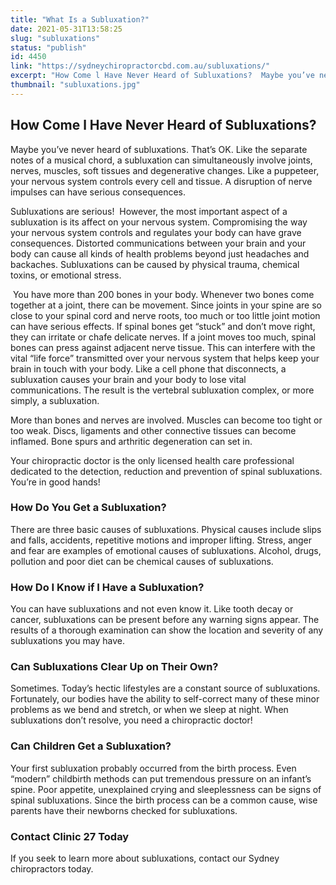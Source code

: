 ```yaml
---
title: "What Is a Subluxation?"
date: 2021-05-31T13:58:25
slug: "subluxations"
status: "publish"
id: 4450
link: "https://sydneychiropractorcbd.com.au/subluxations/"
excerpt: "How Come l Have Never Heard of Subluxations?  Maybe you’ve never heard of subluxations. That’s OK. Like the separate notes of a musical chord, a subluxation can simultaneously involve joints, nerves, muscles, soft tissues and degenerative changes. Like a puppeteer, your nervous system controls every cell and tissue. A disruption of nerve impulses can have serious consequences. Subluxations […]"
thumbnail: "subluxations.jpg"
---
```


## How Come l Have Never Heard of Subluxations? 

Maybe you’ve never heard of subluxations. That’s OK. Like the separate notes of a musical chord, a subluxation can simultaneously involve joints, nerves, muscles, soft tissues and degenerative changes. Like a puppeteer, your nervous system controls every cell and tissue. A disruption of nerve impulses can have serious consequences.

Subluxations are serious!  However, the most important aspect of a subluxation is its affect on your nervous system. Compromising the way your nervous system controls and regulates your body can have grave consequences. Distorted communications between your brain and your body can cause all kinds of health problems beyond just headaches and backaches. Subluxations can be caused by physical trauma, chemical toxins, or emotional stress. 

 You have more than 200 bones in your body. Whenever two bones come together at a joint, there can be movement. Since joints in your spine are so close to your spinal cord and nerve roots, too much or too little joint motion can have serious effects. If spinal bones get “stuck” and don’t move right, they can irritate or chafe delicate nerves. If a joint moves too much, spinal bones can press against adjacent nerve tissue. This can interfere with the vital “life force” transmitted over your nervous system that helps keep your brain in touch with your body. Like a cell phone that disconnects, a subluxation causes your brain and your body to lose vital communications. The result is the vertebral subluxation complex, or more simply, a subluxation. 

More than bones and nerves are involved. Muscles can become too tight or too weak. Discs, ligaments and other connective tissues can become inflamed. Bone spurs and arthritic degeneration can set in. 

Your chiropractic doctor is the only licensed health care professional dedicated to the detection, reduction and prevention of spinal subluxations. You’re in good hands! 

### How Do You Get a Subluxation? 

There are three basic causes of subluxations. Physical causes include slips and falls, accidents, repetitive motions and improper lifting. Stress, anger and fear are examples of emotional causes of subluxations. Alcohol, drugs, pollution and poor diet can be chemical causes of subluxations. 

### How Do I Know if I Have a Subluxation? 

You can have subluxations and not even know it. Like tooth decay or cancer, subluxations can be present before any warning signs appear. The results of a thorough examination can show the location and severity of any subluxations you may have. 

### Can Subluxations Clear Up on Their Own? 

Sometimes. Today’s hectic lifestyles are a constant source of subluxations. Fortunately, our bodies have the ability to self-correct many of these minor problems as we bend and stretch, or when we sleep at night. When subluxations don’t resolve, you need a chiropractic doctor! 

### Can Children Get a Subluxation? 

Your first subluxation probably occurred from the birth process. Even “modern” childbirth methods can put tremendous pressure on an infant’s spine. Poor appetite, unexplained crying and sleeplessness can be signs of spinal subluxations. Since the birth process can be a common cause, wise parents have their newborns checked for subluxations.

### Contact Clinic 27 Today

If you seek to learn more about subluxations, contact our Sydney chiropractors today.
